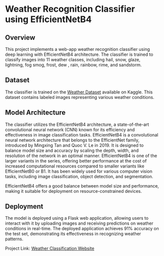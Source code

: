 # Weather Recognition Classifier using EfficientNetB4

## Overview
This project implements a web-app weather recognition classifier using deep learning with EfficientNetB4 architecture. The classifier is trained to classify images into 11 weather classes, including hail, snow, glaze, lightning, fog smog, frost, dew , rain, rainbow, rime, and sandstorm.

## Dataset
The classifier is trained on the [Weather Dataset](https://www.kaggle.com/datasets/jehanbhathena/weather-dataset) available on Kaggle. This dataset contains labeled images representing various weather conditions.

## Model Architecture
The classifier utilizes the EfficientNetB4 architecture, a state-of-the-art convolutional neural network (CNN) known for its efficiency and effectiveness in image classification tasks. 
EfficientNetB4 is a convolutional neural network architecture that belongs to the EfficientNet family, introduced by Mingxing Tan and Quoc V. Le in 2019. It is designed to balance model size and accuracy by scaling the depth, width, and resolution of the network in an optimal manner. EfficientNetB4 is one of the larger variants in the series, offering better performance at the cost of increased computational resources compared to smaller variants like EfficientNetB0 or B1. It has been widely used for various computer vision tasks, including image classification, object detection, and segmentation.

EfficientNetB4 offers a good balance between model size and performance, making it suitable for deployment on resource-constrained devices.



## Deployment
The model is deployed using a Flask web application, allowing users to interact with it by uploading images and receiving predictions on weather conditions in real-time. The deployed application achieves 91% accuracy on the test set, demonstrating its effectiveness in recognizing weather patterns.

Project Link: [Weather Classification Website](https://weather-classification-2.onrender.com/)
